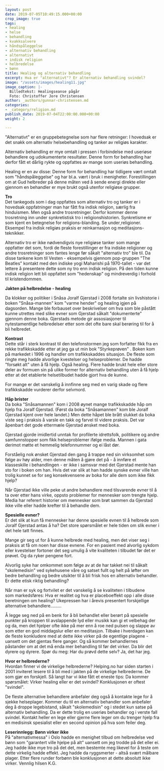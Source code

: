 ```yaml
---
layout: post
date: 2019-07-05T10:49:15.000+00:00
crop_image: true
tags:
- healing
- helse
- behandling
- kvakksalvere
- håndspåleggelse
- alternativ behandling
- alternativt
- indisk religion
- helbredelse
- bønn
title: Healing og alternativ behandling
excerpt: Hva er "alternativt"? Er alternativ behandling svindel?
image: "/assets/images/healing11.jpg"
image_caption: |-
  Billedtekst: Healingseanse pågår
  Foto: Christoffer Jore Christensen
author: _authors/gunnar-christensen.md
categories:
- _category/religion.md
publish_date: 2019-07-04T22:00:00.000+00:00
weight: 2

---
```

"Alternativt" er en gruppebetegnelse som har flere retninger: I hovedsak er det snakk om alternativ helsebehandling og tanker av religiøs karakter.

Alternativ behandling er mye omtalt i pressen i forbindelse med useriøse behandlere og udokumenterte resultater. Denne form for behandling har derfor fått et dårlig rykte og oppfattes av mange som useriøs behandling.

Healing er en av disse: Denne form for behandling har tidligere vært omtalt som "håndspåleggelse" og har bl.a. vært i bruk i menigheter. Forestillingen om at Gud helbreder på denne måten ved å sende energi direkte eller gjennom en behandler er mye brukt også utenfor religiøse grupper.

**Tro**  
Det tankegods som i dag oppfattes som alternativ tro og tanker er i hovedsak oppfatninger man har fått fra indisk religion, særlig fra hinduismen. Men også andre trosretninger. Derfor kommer denne trosretning inn under synkretistisk tro i religionshistorien. Synkretisme er som kjent en betegnelse for religions-blanding. Se under[ ](http://www.helping.no/religioner.htm)religioner. Eksempel fra indisk religiøs praksis er reinkarnasjon og meditasjons-teknikker.

Alternativ tro er ikke nødvendigvis nye religiøse tanker som mange oppfatter det som, fordi de fleste forestillinger er fra indiske religioner og andre trosretninger som fantes lenge før såkalt "alternativ tro" ble til. Da disse tankene kom til Vesten - eksempelvis gjennom pop-gruppen "The Beatles" kontakt med den indiske yogi Maharishi på 1970-tallet - var det lettere å presentere dette som ny tro enn indisk religion. På den tiden kunne indisk religion lett bli oppfattet som "hedenskap" og mindreverdig i forhold til kristendommen.

**Jakten på helbredelse - healing**

Da klokker og politiker i Snåsa Joralf Gjerstad i 2008 fortalte sin livshistorie i boken "Snåsa-mannen" kom "varme hender" og healing igjen på dagsorden. Mange ble forbauset over beskrivelser om hva som ble påstått kunne utrettes med slike evner som Gjerstad såkalt "dokumenterte" gjennom denne boka. Gjerstads metode gir assosiasjoner til nytestamentlige helbredelser etter som det ofte bare skal berøring til for å bli helbredet.

**Kontrast**  
Dette står i sterk kontrast til den telefonstormen jeg som forfatter fikk fra en rekke trafikkskadde etter at jeg ga ut min bok "Styrkeprøven" . Boken kom på markedet i 1996 og handler om trafikkskaddes situasjon. De fleste som ringte meg hadde alvorlige kvestelser og helseproblemer. De hadde "forsøkt alt" uten å få hjelp. Også healing. Flere hadde brukt hele eller store deler av formuen sin på ulike former for alternativ behandling uten å få hjelp etter at det etablerte helsetilbudet hadde gjort hva de kunne.

For mange er det vanskelig å innfinne seg med en varig skade og flere trafikkskadde vurderer derfor selvmord.

**Håp brister**  
Da boka "Snåsamannen" kom i 2008 øynet mange trafikkskadde håp om hjelp fra Joralf Gjerstad. (Først da boka "Snåsamannen" kom ble Joralf Gjerstad kjent over hele landet.) Men dette håpet ble brått slukket da boka viste seg i praksis å varsle en takk og farvel til videre praksis. Det var åpenbart det gode ettermæle Gjerstad ønsket med boka.

Gjerstad gjorde imidlertid unntak for profilerte idrettsfolk, politikere og andre samfunnstopper som fikk helseproblemer ifølge media. Mannen i gata derimot møtte et hemmelig telefonnummer og ei låst dør.

Forståelig nok ønsket Gjerstad den gang å trappe ned sin virksomhet som følge av høy alder, men denne måten å gjøre det på - å innføre et klasseskille i behandlingen - er ikke i samsvar med det Gjerstad mente han sto for i boken om han. Hvis det var slik at han hadde synske evner ville han trolig kunnet se for seg konsekvensene av boka for alle dem som ikke fikk hjelp?

Når Gjerstad ikke ville peke ut andre behandlere med tilsvarende evner til å ta over etter hans virke, oppsto problemer for mennesker som trengte hjelp. Media har referert historier om mennesker som brøt sammen da Gjerstad ikke ville eller hadde krefter til å behandle dem.

**Spesielle evner?**  
Er det slik at kun få mennesker har denne spesielle evnen til å helbrede som Joralf Gjerstad antas å ha? Det store spørsmålet er hele tiden om slik evner i det hele tatt finnes.

Mange gir seg ut for å kunne helbrede med healing, men det viser seg i praksis at få om noen har disse evnene. For en pasient med alvorlig sykdom eller kvestelser fortoner det seg umulig å vite kvaliteten i tilbudet før det er prøvet. Og da ryker pengene fort.

Alvorlig syke har omkommet som følge av at de har takket nei til såkalt "skolemedisin" ved sykehusene våre  og satset fullt og helt på løfter om bedre behandling og bedre utsikter til å bli frisk hos en alternativ behandler.  
Er dette etisk riktig behandling?

Når man er syk og fortvilet er det vanskelig å se kvaliteten i tilbudene  
som markedsføres: Hva er realitet og hva er placeboeffekt opp i alle disse beretningen om healing? Ukepressen har i årevis presentert forskjellige alternative behandlere.........

Å legge seg ned på en benk for å bli behandlet eller berørt på spesielle punkter på kroppen til avslappende lyd eller musikk kan gi et velbehag der og da, men det hjelper ofte ikke på mer enn å roe ned pulsen og slappe av som etter en god middagslur eller en meditasjon. Tilbake i hverdagen kan de fleste konkludere med at dette ikke virker på de egentlige plagene - uansett om det gjentas flere ganger. Og så kommer behandlernes påstander om at det må enda mer behandling til før det virker. Da blir det dyrere og dyrere. Spør du meg: Har du prøvd dette selv? Ja, det har jeg.

**Hvor er helbrederne?**  
Hvordan finner vi de virkelige helbrederne? Helping.no har siden starten i 2001 inviteret lesere til å bli med i jakten på de virkelige helbrederne. De som gjør en forskjell. Så langt har vi ikke fått et eneste tips: Da kommer spørsmålet: Virker healing eller er det svindel? Konklusjonen er oftest "svindel".

De fleste alternative behandlere anbefaler deg også å kontakte lege for å sjekke helseplager. Kommer du til en alternativ behandler som anbefaler deg å droppe legebistand, såkalt "skolemedisin" og i stedet kun satse på alternativ behandling. Da er dette trolig en useriøs behandler og i verste fall svindel. Kontakt heller en lege eller gjerne flere leger om du trenger hjelp fra en medisinsk spesialist eller en second opinion på hva som feiler deg.

**Leserinnlegg: Bønn virker ikke**  
På "alternativmessa" i Oslo hadde en menighet tilbud om helbredelse ved bønn som "garantert ville hjelpe på alt" uansett om jeg trodde på det eller ei. Jeg hadde ikke mye tro på det det, men bestemte meg likevel for å teste om dette virkelig hadde effekt. Jeg hadde da ryggsmerter - altså svært målbare plager. Etter flere runder forbønn ble konklusjonen at dette absolutt ikke virker. Vennlig hilsen K.G.